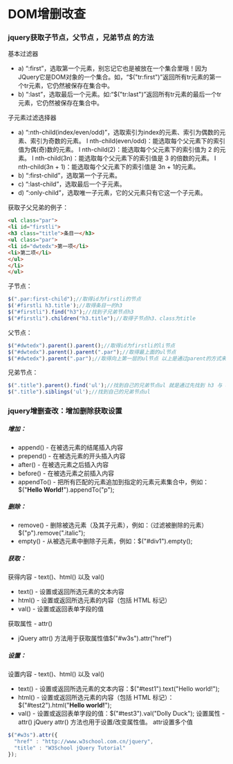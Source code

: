 # DOM增删改查


### jquery获取子节点，父节点 ，兄弟节点 的方法
基本过滤器
- a) “:first”，选取第一个元素，别忘记它也是被放在一个集合里哦！因为JQuery它是DOM对象的一个集合。如，“$("tr:first")”返回所有tr元素的第一个tr元素，它仍然被保存在集合中。
- b) “:last”，选取最后一个元素。如:“$("tr:last")”返回所有tr元素的最后一个tr元素，它仍然被保存在集合中。


子元素过滤选择器

- a) “:nth-child(index/even/odd)”，选取索引为index的元素、索引为偶数的元素、索引为奇数的元素。
l nth-child(even/odd)：能选取每个父元素下的索引值为偶(奇)数的元素。
l nth-child(2)：能选取每个父元素下的索引值为 2 的元素。
l nth-child(3n)：能选取每个父元素下的索引值是 3 的倍数的元素。
l nth-child(3n + 1)：能选取每个父元素下的索引值是 3n + 1的元素。
- b) “:first-child”，选取第一个子元素。
- c) “:last-child”，选取最后一个子元素。
- d) “:only-child”，选取唯一子元素，它的父元素只有它这一个子元素。

获取子父兄弟的例子：
```html
<ul class="par">
<li id="firstli">
<h3 class="title">条目一</h3>
<ul class="par">
<li id="dwtedx">第一项</li>
<li>第二项</li>
</ul>
</li>
</ul>
```

子节点：
```javascript
$(".par:first-child");//取得id为firstli的节点
$('#firstli h3.title');//取得条目一的h3
$("#firstli").find("h3");//找到子兄弟节点h3
$("#firstli").children("h3.title");//取得子节点h3、class为title
```
父节点：
```javascript
$("#dwtedx").parent().parent();//取得id为firstli的li节点
$("#dwtedx").parent().parent(".par");//取得最上面的ul节点
$("#dwtedx").parent(".par");//取得向上第一层的ul节点 以上是通过parent的方式来获取父节点的
```
兄弟节点：
```javascript
$(".title").parent().find('ul');//找到自己的兄弟节点ul 就是通过先找到 h3 与 ul 共同的父节点 li 然后来用 find() 找到 ul
$(".title").siblings('ul');//找到自己的兄弟节点ul
```


### jquery增删查改：增加删除获取设置
##### 增加：
- append() - 在被选元素的结尾插入内容
- prepend() - 在被选元素的开头插入内容
- after() - 在被选元素之后插入内容
- before() - 在被选元素之前插入内容
- appendTo() - 把所有匹配的元素追加到指定的元素元素集合中，例如：$("<b>Hello World!</b>").appendTo("p");


##### 删除：
- remove() - 删除被选元素（及其子元素），例如：（过滤被删除的元素）$("p").remove(".italic");
- empty() - 从被选元素中删除子元素，例如：$("#div1").empty();


##### 获取：

获得内容 - text()、html() 以及 val()

- text() - 设置或返回所选元素的文本内容
- html() - 设置或返回所选元素的内容（包括 HTML 标记）
- val() - 设置或返回表单字段的值

获取属性 - attr()
- jQuery attr() 方法用于获取属性值$("#w3s").attr("href")

##### 设置：
设置内容 - text()、html() 以及 val()
- text() - 设置或返回所选元素的文本内容：$("#test1").text("Hello world!");
- html() - 设置或返回所选元素的内容（包括 HTML 标记）：$("#test2").html("<b>Hello world!</b>");
- val() - 设置或返回表单字段的值：$("#test3").val("Dolly Duck");
设置属性 - attr()
jQuery attr() 方法也用于设置/改变属性值。
attr设置多个值
```javascript
$("#w3s").attr({
  "href" : "http://www.w3school.com.cn/jquery",
  "title" : "W3School jQuery Tutorial"
});
```

